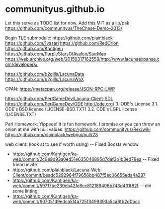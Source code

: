 # communityus.github.io

Let this serve as TODO list for now.
Add this MIT as a lib/pak
https://github.com/communityus/TheChase-Demo-2013/

Begin TLE submodule:
https://github.com/plainblack
https://github.com/1vasari
https://github.com/RedOrion
https://github.com/Kantigen
https://github.com/PurpleStarsOfAvalon/StarMap
https://web.archive.org/web/20150317162558/http://www.lacunaexpanse.com/developers/

https://github.com/b2gills/LacunaData
https://github.com/b2gills/LacunaWaX

CPAN:
https://metacpan.org/release/JSON-RPC-LWP

https://github.com/PerlGameDev/Lacuna-Client-SDL
https://github.com/PerlGameDev/ODE
http://ode.org/
3. ODE's License
3.1. ODE's BSD license (LICENSE-BSD.TXT)
3.2. ODE's LGPL license (LICENSE.TXT)


Perl Homework: Yippeee! It is fun homework. I promise or you can throw an onion at me with null values.
https://github.com/communityus/Rex/wiki
https://github.com/plainblack/webgui/pull/23

web client: (look at to see if worth using)
-- Fixed Boosts window. 
- https://github.com/Kantigen/ka-web/commit/2c9e9d93a0ed51e635046895d7daf2b1b3ed79ea
-- Fixed friend invite 
- https://github.com/plainblack/Lacuna-Web-Client/commit/beadc5292964f79656bb487f5ec06655eda4a297
- https://github.com/Kantigen/ka-web/commit/59717be230eb42fe8cc812189406b743d431f82f
-- did some linting
- https://github.com/Kantigen/ka-web/commit/607051d9edca5f4a725f3499393a5ca6fb2d0bcc
